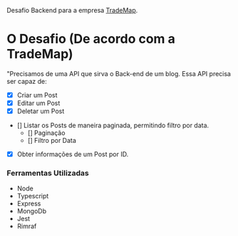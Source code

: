 Desafio Backend para a empresa [TradeMap](https://www.linkedin.com/company/trademaphub).

# O Desafio (De acordo com a TradeMap)

"Precisamos de uma API que sirva o Back-end de um blog. Essa API precisa ser capaz de:

- [x] Criar um Post
- [x] Editar um Post
- [x] Deletar um Post
- [] Listar os Posts de maneira paginada, permitindo filtro por data.
    - [] Paginação
    - [] Filtro por Data
- [x] Obter informações de um Post por ID.

### Ferramentas Utilizadas

- Node
- Typescript
- Express
- MongoDb
- Jest
- Rimraf

